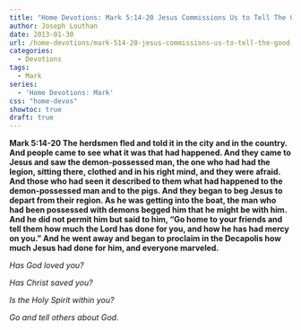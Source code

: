 ```yaml
---
title: "Home Devotions: Mark 5:14-20 Jesus Commissions Us to Tell The Good News, Pt 1"
author: Joseph Louthan
date: 2013-01-30
url: /home-devotions/mark-514-20-jesus-commissions-us-to-tell-the-good-news-pt-1/
categories:
  - Devotions
tags:
  - Mark
series:
  - 'Home Devotions: Mark'
css: "home-devos"
showtoc: true
draft: true
---
```

**Mark 5:14-20 The herdsmen fled and told it in the city and in the country. And people came to see what it was that had happened. And they came to Jesus and saw the demon-possessed man, the one who had had the legion, sitting there, clothed and in his right mind, and they were afraid. And those who had seen it described to them what had happened to the demon-possessed man and to the pigs. And they began to beg Jesus to depart from their region. As he was getting into the boat, the man who had been possessed with demons begged him that he might be with him. And he did not permit him but said to him, “Go home to your friends and tell them how much the Lord has done for you, and how he has had mercy on you.” And he went away and began to proclaim in the Decapolis how much Jesus had done for him, and everyone marveled.**

_Has God loved you?_

_Has Christ saved you?_

_Is the Holy Spirit within you?_

_Go and tell others about God._

&nbsp;



 [1]: https://i1.wp.com/theologic.us/wp-content/uploads/2013/01/jesus-demon-possessed-man-pigs.jpg